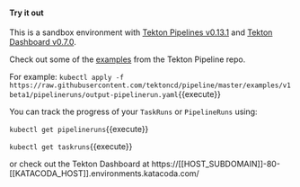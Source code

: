 #### Try it out

This is a sandbox environment with [Tekton Pipelines v0.13.1](https://github.com/tektoncd/pipeline/releases/tag/v0.13.1) and [Tekton Dashboard v0.7.0](https://github.com/tektoncd/dashboard/releases/tag/v0.7.0).

Check out some of the [examples](https://github.com/tektoncd/pipeline/tree/master/examples) from the Tekton Pipeline repo.

For example:
`kubectl apply -f https://raw.githubusercontent.com/tektoncd/pipeline/master/examples/v1beta1/pipelineruns/output-pipelinerun.yaml`{{execute}}

You can track the progress of your `TaskRuns` or `PipelineRuns` using:

`kubectl get pipelineruns`{{execute}}

`kubectl get taskruns`{{execute}}

or check out the Tekton Dashboard at https://[[HOST_SUBDOMAIN]]-80-[[KATACODA_HOST]].environments.katacoda.com/
